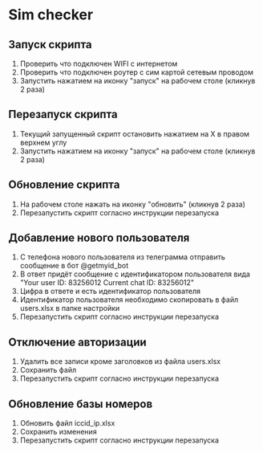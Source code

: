 # Sim checker

## Запуск скрипта
1. Проверить что подключен WIFI с интернетом
2. Проверить что подключен роутер с сим картой сетевым проводом
3. Запустить нажатием на иконку "запуск" на рабочем столе (кликнув 2 раза)

## Перезапуск скрипта
1. Текущий запущенный скрипт остановить нажатием на X в правом верхнем углу
2. Запустить нажатием на иконку "запуск" на рабочем столе (кликнув 2 раза)

## Обновление скрипта
1. На рабочем столе нажать на иконку "обновить" (кликнув 2 раза)
2. Перезапустить скрипт согласно инструкции перезапуска


## Добавление нового пользователя
1. С телефона нового пользователя из телеграмма отправить сообщение в бот @getmyid_bot
2. В ответ придёт сообщение с идентификатором пользователя вида "Your user ID: 83256012 Current chat ID: 83256012"
3. Цифра в ответе и есть идентификатор пользователя
4. Идентификатор пользователя необходимо скопировать в файл users.xlsx в папке настройки 
5. Перезапустить скрипт согласно инструкции перезапуска

## Отключение авторизации
1. Удалить все записи кроме заголовков из файла users.xlsx
2. Сохранить файл 
3. Перезапустить скрипт согласно инструкции перезапуска


## Обновление базы номеров
1. Обновить файл iccid_ip.xlsx
2. Сохранить изменения
3. Перезапустить скрипт согласно инструкции перезапуска
